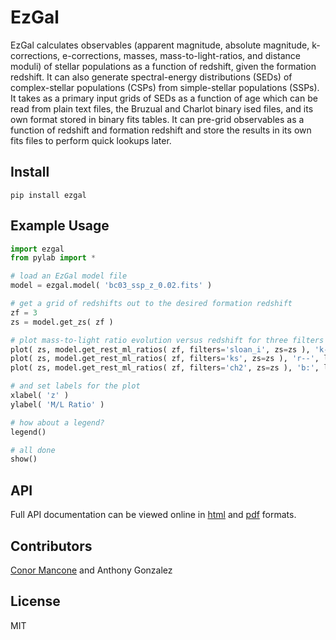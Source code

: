 # EzGal

EzGal calculates observables (apparent magnitude, absolute magnitude, k-corrections, e-corrections, masses, mass-to-light-ratios, and distance moduli) of stellar populations as a function of redshift, given the formation redshift.  It can also generate spectral-energy distributions (SEDs) of complex-stellar populations (CSPs) from simple-stellar populations (SSPs).  It takes as a primary input grids of SEDs as a function of age which can be read from plain text files, the Bruzual and Charlot binary ised files, and its own format stored in binary fits tables.  It can pre-grid observables as a function of redshift and formation redshift and store the results in its own fits files to perform quick lookups later.

## Install

```
pip install ezgal
```

## Example Usage

```py
import ezgal
from pylab import *

# load an EzGal model file
model = ezgal.model( 'bc03_ssp_z_0.02.fits' )

# get a grid of redshifts out to the desired formation redshift
zf = 3
zs = model.get_zs( zf )

# plot mass-to-light ratio evolution versus redshift for three filters
plot( zs, model.get_rest_ml_ratios( zf, filters='sloan_i', zs=zs ), 'k-', label='Sloan i' )
plot( zs, model.get_rest_ml_ratios( zf, filters='ks', zs=zs ), 'r--', label='2MASS Ks' )
plot( zs, model.get_rest_ml_ratios( zf, filters='ch2', zs=zs ), 'b:', label='IRAC ch2' )

# and set labels for the plot
xlabel( 'z' )
ylabel( 'M/L Ratio' )

# how about a legend?
legend()

# all done
show()
```

## API

Full API documentation can be viewed online in [html](http://www.baryons.org/ezgal/manual/) and [pdf](http://www.baryons.org/ezgal/manual.pdf) formats.

## Contributors

[Conor Mancone](https://github.com/cmancone/) and Anthony Gonzalez

## License

MIT